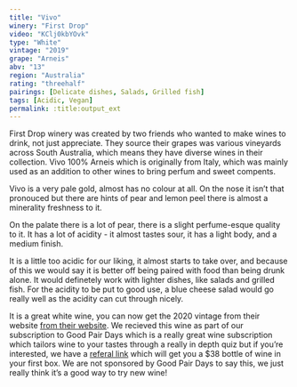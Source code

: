 ```yaml
---
title: "Vivo"
winery: "First Drop"
video: "KClj0kbYOvk"
type: "White"
vintage: "2019"
grape: "Arneis"
abv: "13"
region: "Australia"
rating: "threehalf"
pairings: [Delicate dishes, Salads, Grilled fish]
tags: [Acidic, Vegan]
permalink: :title:output_ext
---
```


First Drop winery was created by two friends who wanted to make wines to drink, not just appreciate. They source their grapes was various vineyards across South Australia, which means they have diverse wines in their collection. Vivo 100% Arneis which is originally from Italy, which was mainly used as an addition to other wines to bring perfum and sweet compents. 

Vivo is a very pale gold, almost has no colour at all. On the nose it isn&rsquo;t that pronouced but there are hints of pear and lemon peel there is almost a minerality freshness to it. 

On the palate there is a lot of pear, there is a slight perfume-esque quality to it. It has a lot of acidity - it almost tastes sour, it has a light body, and a medium finish. 

It is a little too acidic for our liking, it almost starts to take over, and because of this we would say it is better off being paired with food than being drunk alone. It would definetely work with lighter dishes, like salads and grilled fish. For the acidity to be put to good use, a blue cheese salad would go really well as the acidity can cut through nicely. 

It is a great white wine, you can now get the 2020 vintage from their website <a href="https://www.firstdropwines.com/" title="First Drop Wines" target="_blank">from their website</a>. We recieved this wine as part of our subscription to Good Pair Days which is a really great wine subscription which tailors wine to your tastes through a really in depth quiz but if you&rsquo;re interested, we have a <a href="https://www.goodpairdays.com/invite/PIE123918" title="Good Pair Days" target="_blank">referal link</a> which will get you a $38 bottle of wine in your first box. We are not sponsored by Good Pair Days to say this, we just really think it&rsquo;s a good way to try new wine!
 


